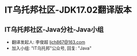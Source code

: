 # IT乌托邦社区-JDK17.02翻译版本



## IT乌托邦社区-Java分社-Java小组 
* 翻译发起人: 李俊超 ljch867@163.com
* 加入小组: "IT乌托邦"公众号, 回复: "Java"
